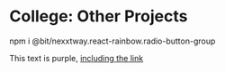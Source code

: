 # College: Other Projects

npm i @bit/nexxtway.react-rainbow.radio-button-group

<div class="text-purple">This text is purple, <a href="#" class="text-inherit">including the link</a>
</div>
